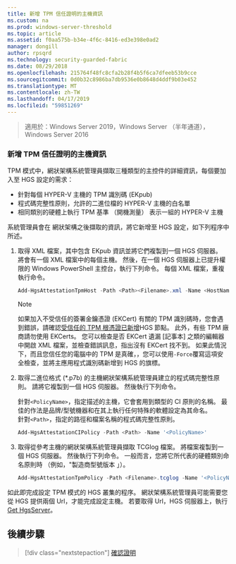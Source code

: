 ```yaml
---
title: 新增 TPM 信任證明的主機資訊
ms.custom: na
ms.prod: windows-server-threshold
ms.topic: article
ms.assetid: f0aa575b-b34e-4f6c-8416-ed3e398e0ad2
manager: dongill
author: rpsqrd
ms.technology: security-guarded-fabric
ms.date: 08/29/2018
ms.openlocfilehash: 215764f48fc8cfa2b28f4b5f6ca7dfeeb53b9cce
ms.sourcegitcommit: 0d0b32c8986ba7db9536e0b8648d4ddf9b03e452
ms.translationtype: MT
ms.contentlocale: zh-TW
ms.lasthandoff: 04/17/2019
ms.locfileid: "59851269"
---
```

>適用於：Windows Server 2019，Windows Server （半年通道），Windows Server 2016

### <a name="add-host-information-for-tpm-trusted-attestation"></a>新增 TPM 信任證明的主機資訊

TPM 模式中，網狀架構系統管理員擷取三種類型的主控件的詳細資訊，每個要加入至 HGS 設定的需求：

- 針對每個 HYPER-V 主機的 TPM 識別碼 (EKpub)
- 程式碼完整性原則，允許的二進位檔的 HYPER-V 主機的白名單
- 相同類別的硬體上執行 TPM 基準 （開機測量） 表示一組的 HYPER-V 主機

系統管理員會在 網狀架構之後擷取的資訊，將它新增至 HGS 設定，如下列程序中所述。

1.  取得 XML 檔案，其中包含 EKpub 資訊並將它們複製到一個 HGS 伺服器。 將會有一個 XML 檔案中的每個主機。 然後，在一個 HGS 伺服器上已提升權限的 Windows PowerShell 主控台，執行下列命令。 每個 XML 檔案，重複執行命令。

    ```powershell
    Add-HgsAttestationTpmHost -Path <Path><Filename>.xml -Name <HostName>
    ```

    > [!NOTE]
    > 如果加入不受信任的簽署金鑰憑證 (EKCert) 有關的 TPM 識別碼時，您會遇到錯誤，請確認[受信任的 TPM 根憑證已新增](guarded-fabric-install-trusted-tpm-root-certificates.md)HGS 節點。
    > 此外，有些 TPM 廠商請勿使用 EKCerts。
    > 您可以檢查是否 EKCert 遺漏 [記事本] 之類的編輯器中開啟 XML 檔案，並檢查錯誤訊息，指出沒有 EKCert 找不到。
    > 如果此情況下，而且您信任您的電腦中的 TPM 是真確，，您可以使用`-Force`覆寫這項安全檢查，並將主應用程式識別碼新增到 HGS 的旗標。

2. 取得二進位格式 (*.p7b) 的主機網狀架構系統管理員建立的程式碼完整性原則。 請將它複製到一個 HGS 伺服器。 然後執行下列命令。

    針對`<PolicyName>`，指定描述的主機，它會套用到類型的 CI 原則的名稱。 最佳的作法是品牌/型號機器和在其上執行任何特殊的軟體設定為其命名。<br>針對`<Path>`，指定的路徑和檔案名稱的程式碼完整性原則。

    ```powershell
    Add-HgsAttestationCIPolicy -Path <Path> -Name '<PolicyName>'
    ```

3. 取得從參考主機的網狀架構系統管理員擷取 TCGlog 檔案。 將檔案複製到一個 HGS 伺服器。 然後執行下列命令。 一般而言，您將它所代表的硬體類別命名原則時 （例如，"製造商型號版本 」）。

    ```powershell
    Add-HgsAttestationTpmPolicy -Path <Filename>.tcglog -Name '<PolicyName>'
    ```

如此即完成設定 TPM 模式的 HGS 叢集的程序。 網狀架構系統管理員可能需要您從 HGS 提供兩個 Url，才能完成設定主機。 若要取得 Url，HGS 伺服器上，執行[Get HgsServer](https://docs.microsoft.com/powershell/module/hgsserver/get-hgsserver?view=win10-ps)。

## <a name="next-step"></a>後續步驟

>[!div class="nextstepaction"]
[確認證明](guarded-fabric-confirm-hosts-can-attest-successfully.md)
